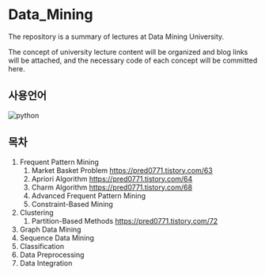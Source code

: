 # Data_Mining

The repository is a summary of lectures at Data Mining University. 

The concept of university lecture content will be organized and blog links will be attached, and the necessary code of each concept will be committed here.


## 사용언어
![python](https://user-images.githubusercontent.com/84756586/189275736-237c1aaf-e198-4c9a-8e6f-ccb4332210a2.png)

## 목차

1. Frequent Pattern Mining
   1) Market Basket Problem https://pred0771.tistory.com/63
   2) Apriori Algorithm https://pred0771.tistory.com/64
   3) Charm Algorithm https://pred0771.tistory.com/68
   4) Advanced Frequent Pattern Mining
   5) Constraint-Based Mining
2. Clustering
   1) Partition-Based Methods https://pred0771.tistory.com/72
3. Graph Data Mining
4. Sequence Data Mining
5. Classification
6. Data Preprocessing
7. Data Integration
